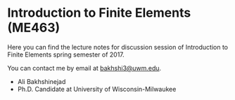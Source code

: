 # Introduction to Finite Elements (ME463)

Here you can find the lecture notes for discussion session of Introduction to Finite Elements spring semester of 2017.

You can contact me by email at bakhshi3@uwm.edu.
 


* Ali Bakhshinejad 
* Ph.D. Candidate at University of Wisconsin-Milwaukee
